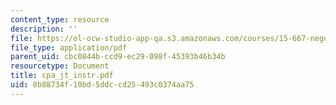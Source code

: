 ```yaml
---
content_type: resource
description: ''
file: https://ol-ocw-studio-app-qa.s3.amazonaws.com/courses/15-667-negotiation-and-conflict-management-spring-2001/8b88734f10bd5ddccd25493c0374aa75_cpa_jt_instr.pdf
file_type: application/pdf
parent_uid: cbc0844b-ccd9-ec29-098f-45393b46b34b
resourcetype: Document
title: cpa_jt_instr.pdf
uid: 8b88734f-10bd-5ddc-cd25-493c0374aa75
---
```

